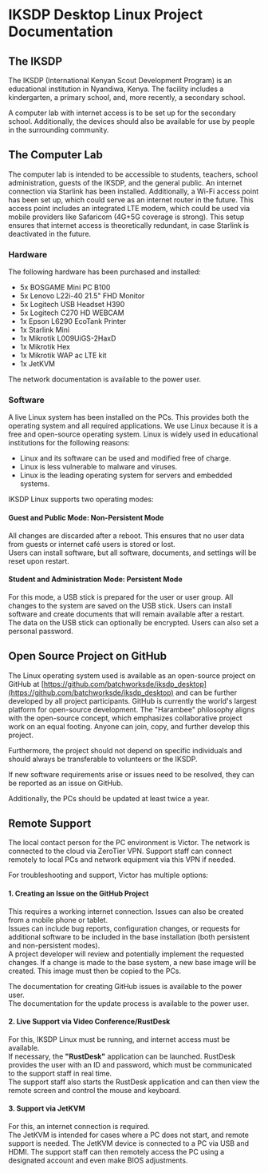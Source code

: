 # IKSDP Desktop Linux Project Documentation  

## The IKSDP  

The IKSDP (International Kenyan Scout Development Program) is an educational institution in Nyandiwa, Kenya. The facility includes a kindergarten, a primary school, and, more recently, a secondary school.

A computer lab with internet access is to be set up for the secondary school. Additionally, the devices should also be available for use by people in the surrounding community.  

## The Computer Lab  

The computer lab is intended to be accessible to students, teachers, school administration, guests of the IKSDP, and the general public. An internet connection via Starlink has been installed. Additionally, a Wi-Fi access point has been set up, which could serve as an internet router in the future. This access point includes an integrated LTE modem, which could be used via mobile providers like Safaricom (4G+5G coverage is strong). This setup ensures that internet access is theoretically redundant, in case Starlink is deactivated in the future.  

### Hardware  

The following hardware has been purchased and installed:  

- 5x BOSGAME Mini PC B100  
- 5x Lenovo L22i-40 21.5" FHD Monitor  
- 5x Logitech USB Headset H390  
- 5x Logitech C270 HD WEBCAM  
- 1x Epson L6290 EcoTank Printer  
- 1x Starlink Mini  
- 1x Mikrotik L009UiGS-2HaxD  
- 1x Mikrotik Hex  
- 1x Mikrotik WAP ac LTE kit  
- 1x JetKVM  

The network documentation is available to the power user.  

### Software  

A live Linux system has been installed on the PCs. This provides both the operating system and all required applications. We use Linux because it is a free and open-source operating system. Linux is widely used in educational institutions for the following reasons:  

- Linux and its software can be used and modified free of charge.  
- Linux is less vulnerable to malware and viruses.  
- Linux is the leading operating system for servers and embedded systems.  

IKSDP Linux supports two operating modes:  

#### Guest and Public Mode: Non-Persistent Mode  

All changes are discarded after a reboot. This ensures that no user data from guests or internet café users is stored or lost.  
Users can install software, but all software, documents, and settings will be reset upon restart.  

#### Student and Administration Mode: Persistent Mode  

For this mode, a USB stick is prepared for the user or user group. All changes to the system are saved on the USB stick. Users can install software and create documents that will remain available after a restart.  
The data on the USB stick can optionally be encrypted. Users can also set a personal password.  

## Open Source Project on GitHub  

The Linux operating system used is available as an open-source project on GitHub at [https://github.com/batchworksde/iksdp_desktop](https://github.com/batchworksde/iksdp_desktop) and can be further developed by all project participants. GitHub is currently the world's largest platform for open-source development. The "Harambee" philosophy aligns with the open-source concept, which emphasizes collaborative project work on an equal footing. Anyone can join, copy, and further develop this project.  

Furthermore, the project should not depend on specific individuals and should always be transferable to volunteers or the IKSDP.  

If new software requirements arise or issues need to be resolved, they can be reported as an issue on GitHub.  

Additionally, the PCs should be updated at least twice a year.  

## Remote Support  

The local contact person for the PC environment is Victor. The network is connected to the cloud via ZeroTier VPN. Support staff can connect remotely to local PCs and network equipment via this VPN if needed.  

For troubleshooting and support, Victor has multiple options:  

#### 1. Creating an Issue on the GitHub Project  

This requires a working internet connection. Issues can also be created from a mobile phone or tablet.  
Issues can include bug reports, configuration changes, or requests for additional software to be included in the base installation (both persistent and non-persistent modes).  
A project developer will review and potentially implement the requested changes. If a change is made to the base system, a new base image will be created. This image must then be copied to the PCs.  

The documentation for creating GitHub issues is available to the power user.  
The documentation for the update process is available to the power user.  

#### 2. Live Support via Video Conference/RustDesk  

For this, IKSDP Linux must be running, and internet access must be available.  
If necessary, the **"RustDesk"** application can be launched. RustDesk provides the user with an ID and password, which must be communicated to the support staff in real time.  
The support staff also starts the RustDesk application and can then view the remote screen and control the mouse and keyboard.  

#### 3. Support via JetKVM  

For this, an internet connection is required.  
The JetKVM is intended for cases where a PC does not start, and remote support is needed. The JetKVM device is connected to a PC via USB and HDMI. The support staff can then remotely access the PC using a designated account and even make BIOS adjustments.  
